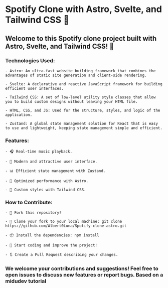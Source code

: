 # Spotify Clone with Astro, Svelte, and Tailwind CSS 🎵

## Welcome to this Spotify clone project built with Astro, Svelte, and Tailwind CSS! 🚀

### Technologies Used:

    - Astro: An ultra-fast website building framework that combines the advantages of static site generation and client-side rendering.

    - Svelte: A declarative and reactive JavaScript framework for building efficient user interfaces.

    - Tailwind CSS: A set of low-level utility style classes that allow you to build custom designs without leaving your HTML file.

    - HTML, CSS, and JS: Used for the structure, styles, and logic of the application.

    - Zustand: A global state management solution for React that is easy to use and lightweight, keeping state management simple and efficient.

### Features:

    - 🎧 Real-time music playback.

    - 🎨 Modern and attractive user interface.

    - 📊 Efficient state management with Zustand.

    - 🚀 Optimized performance with Astro.

    - 🎉 Custom styles with Tailwind CSS.

### How to Contribute:

    - 🍴 Fork this repository!

    - 👯 Clone your fork to your local machine: git clone https://github.com/Albert0Luna/Spotify-clone-astro.git

    - 📦 Install the dependencies: npm install

    - 🚀 Start coding and improve the project!

    - 🔃 Create a Pull Request describing your changes.

### We welcome your contributions and suggestions! Feel free to open issues to discuss new features or report bugs. Based on a midudev tutorial
